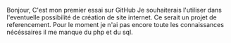 Bonjour,
C'est mon premier essai sur GitHub
Je souhaiterais l'utiliser dans l'eventuelle possibilité de création de site internet. 
Ce serait un projet de referencement.
Pour le moment je n'ai pas encore toute les connaissances nécéssaires il me manque du php et du sql.

